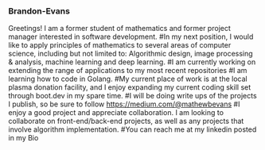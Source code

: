 ### Brandon-Evans
Greetings! I am a former student of mathematics and former project manager interested in software development. 
#In my next position, I would like to apply principles of mathematics to several areas of computer science, including but not limited to: Algorithmic design, image processing & analysis, machine learning and deep learning. 
#I am currently working on extending the range of applications to my most recent repositories
#I am learning how to code in Golang.
#My current place of work is at the local plasma donation facility, and I enjoy expanding my current coding skill set through boot.dev in my spare time.
#I will be doing write ups of the projects I publish, so be sure to follow https://medium.com/@mathewbevans
#I enjoy a good project and appreciate collaboration. I am looking to collaborate on front-end/back-end projects, as well as any projects that involve algorithm implementation.
#You can reach me at my linkedin posted in my Bio

